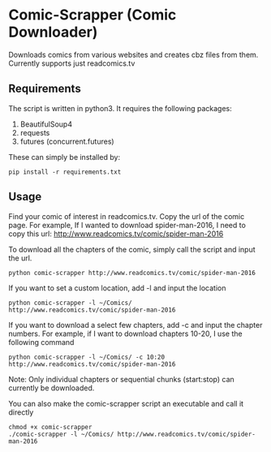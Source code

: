 # Comic-Scrapper (Comic Downloader)
Downloads comics from various websites and creates cbz files from them.
Currently supports just readcomics.tv

## Requirements
The script is written in python3. It requires the following packages:
1. BeautifulSoup4
2. requests
3. futures (concurrent.futures)

These can simply be installed by:
```
pip install -r requirements.txt
```

## Usage
Find your comic of interest in readcomics.tv. Copy the url of the comic page.
For example, If I wanted to download spider-man-2016, I need to copy this url:
http://www.readcomics.tv/comic/spider-man-2016

To download all the chapters of the comic, simply call the script and input the url.
```
python comic-scrapper http://www.readcomics.tv/comic/spider-man-2016
```

If you want to set a custom location, add -l and input the location
```
python comic-scrapper -l ~/Comics/ http://www.readcomics.tv/comic/spider-man-2016
```

If you want to download a select few chapters, add -c and input the chapter numbers.
For example, if I want to download chapters 10-20, I use the following command
```
python comic-scrapper -l ~/Comics/ -c 10:20 http://www.readcomics.tv/comic/spider-man-2016
```
Note: Only individual chapters or sequential chunks (start:stop) can currently be downloaded.

You can also make the comic-scrapper script an executable and call it directly
```
chmod +x comic-scrapper
./comic-scrapper -l ~/Comics/ http://www.readcomics.tv/comic/spider-man-2016
```
